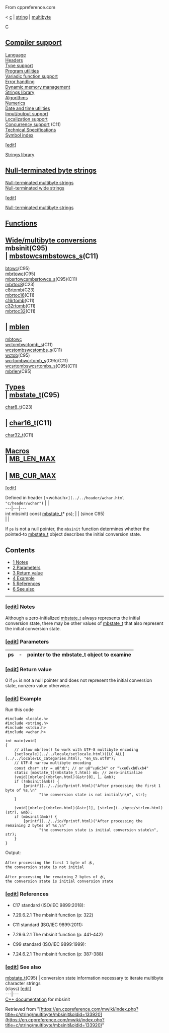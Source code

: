 From cppreference.com

< [c](../../../c.html "c")‎ | [string](../../string.html "c/string")‎ | [multibyte](../multibyte.html "c/string/multibyte")

[ C](../../../c.html "c")

[Compiler support](../../compiler_support.html "c/compiler support")  
---  
[Language](../../language.html "c/language")  
[Headers](../../header.html "c/header")  
[Type support](../../types.html "c/types")  
[Program utilities](../../program.html "c/program")  
[Variadic function support](../../variadic.html "c/variadic")  
[Error handling](../../error.html "c/error")  
[Dynamic memory management](../../memory.html "c/memory")  
[Strings library](../../string.html "c/string")  
[Algorithms](../../algorithm.html "c/algorithm")  
[Numerics](../../numeric.html "c/numeric")  
[Date and time utilities](../../chrono.html "c/chrono")  
[Input/output support](../../io.html "c/io")  
[Localization support](../../locale.html "c/locale")  
[Concurrency support](../../thread.html "c/thread") (C11)  
[Technical Specifications](../../experimental.html "c/experimental")  
[Symbol index](../../index.html "c/symbol index")  
  
[[edit]](https://en.cppreference.com/mwiki/index.php?title=Template:c/navbar_content&action=edit)

[ Strings library](../../string.html "c/string")

[Null-terminated byte strings](../byte.html "c/string/byte")  
---  
[Null-terminated multibyte strings](../multibyte.html "c/string/multibyte")  
[Null-terminated wide strings](../wide.html "c/string/wide")  
  
[[edit]](https://en.cppreference.com/mwiki/index.php?title=Template:c/string/navbar_content&action=edit)

[ Null-terminated multibyte strings](../multibyte.html "c/string/multibyte")

[Functions](../multibyte.html#Functions "c/string/multibyte")  
---  
[Wide/multibyte conversions](../multibyte.html#Multibyte.2Fwide_character_conversions "c/string/multibyte")  
**mbsinit**(C95)  
| [mbstowcsmbstowcs_s](mbstowcs.html "c/string/multibyte/mbstowcs")(C11)  
---  
[btowc](btowc.html "c/string/multibyte/btowc")(C95)  
[mbrtowc](mbrtowc.html "c/string/multibyte/mbrtowc")(C95)  
[mbsrtowcsmbsrtowcs_s](mbsrtowcs.html "c/string/multibyte/mbsrtowcs")(C95)(C11)` `  
[mbrtoc8](mbrtoc8.html "c/string/multibyte/mbrtoc8")(C23)  
[c8rtomb](c8rtomb.html "c/string/multibyte/c8rtomb")(C23)  
[mbrtoc16](mbrtoc16.html "c/string/multibyte/mbrtoc16")(C11)  
[c16rtomb](c16rtomb.html "c/string/multibyte/c16rtomb")(C11)  
[c32rtomb](c32rtomb.html "c/string/multibyte/c32rtomb")(C11)  
[mbrtoc32](mbrtoc32.html "c/string/multibyte/mbrtoc32")(C11)  
  
| [mblen](mblen.html "c/string/multibyte/mblen")  
---  
[mbtowc](mbtowc.html "c/string/multibyte/mbtowc")  
[wctombwctomb_s](wctomb.html "c/string/multibyte/wctomb")(C11)  
[wcstombswcstombs_s](wcstombs.html "c/string/multibyte/wcstombs")(C11)  
[wctob](wctob.html "c/string/multibyte/wctob")(C95)  
[wcrtombwcrtomb_s](wcrtomb.html "c/string/multibyte/wcrtomb")(C95)(C11)  
[wcsrtombswcsrtombs_s](wcsrtombs.html "c/string/multibyte/wcsrtombs")(C95)(C11)  
[mbrlen](mbrlen.html "c/string/multibyte/mbrlen")(C95)  
  
[Types](../multibyte.html#Types "c/string/multibyte")  
| [mbstate_t](mbstate_t.html "c/string/multibyte/mbstate t")(C95)  
---  
[char8_t](char8_t.html "c/string/multibyte/char8 t")(C23)  
  
| [char16_t](char16_t.html "c/string/multibyte/char16 t")(C11)  
---  
[char32_t](char32_t.html "c/string/multibyte/char32 t")(C11)  
  
[Macros](../multibyte.html#Macros "c/string/multibyte")  
| [MB_LEN_MAX](../multibyte.html#Macros "c/string/multibyte")  
---  
  
| [MB_CUR_MAX](../multibyte.html#Macros "c/string/multibyte")  
---  
  
[[edit]](https://en.cppreference.com/mwiki/index.php?title=Template:c/string/multibyte/navbar_content&action=edit)

Defined in header `[`<wchar.h>`](../../header/wchar.html "c/header/wchar")` |  |   
---|---|---  
int mbsinit( const [mbstate_t](mbstate_t.html)* ps); |  |  (since C95)  
| |   
  
If `ps` is not a null pointer, the `mbsinit` function determines whether the pointed-to [mbstate_t](mbstate_t.html "c/string/multibyte/mbstate t") object describes the initial conversion state. 

## Contents

  * [1 Notes](mbsinit.html#Notes)
  * [2 Parameters](mbsinit.html#Parameters)
  * [3 Return value](mbsinit.html#Return_value)
  * [4 Example](mbsinit.html#Example)
  * [5 References](mbsinit.html#References)
  * [6 See also](mbsinit.html#See_also)

  
---  
  
### [[edit](https://en.cppreference.com/mwiki/index.php?title=c/string/multibyte/mbsinit&action=edit&section=1 "Edit section: Notes")] Notes

Although a zero-initialized [mbstate_t](mbstate_t.html "c/string/multibyte/mbstate t") always represents the initial conversion state, there may be other values of [mbstate_t](mbstate_t.html "c/string/multibyte/mbstate t") that also represent the initial conversion state. 

### [[edit](https://en.cppreference.com/mwiki/index.php?title=c/string/multibyte/mbsinit&action=edit&section=2 "Edit section: Parameters")] Parameters

ps  |  \-  |  pointer to the mbstate_t object to examine   
---|---|---  
  
### [[edit](https://en.cppreference.com/mwiki/index.php?title=c/string/multibyte/mbsinit&action=edit&section=3 "Edit section: Return value")] Return value

​0​ if `ps` is not a null pointer and does not represent the initial conversion state, nonzero value otherwise. 

### [[edit](https://en.cppreference.com/mwiki/index.php?title=c/string/multibyte/mbsinit&action=edit&section=4 "Edit section: Example")] Example

Run this code
    
    
    #include <locale.h>
    #include <string.h>
    #include <stdio.h>
    #include <wchar.h>
     
    int main(void)
    {
        // allow mbrlen() to work with UTF-8 multibyte encoding
        [setlocale](../../locale/setlocale.html)([LC_ALL](../../locale/LC_categories.html), "en_US.utf8");
        // UTF-8 narrow multibyte encoding
        const char* str = u8"水"; // or u8"\u6c34" or "\xe6\xb0\xb4"
        static [mbstate_t](mbstate_t.html) mb; // zero-initialize
        (void)[mbrlen](mbrlen.html)(&str[0], 1, &mb);
        if (!mbsinit(&mb)) {
            [printf](../../io/fprintf.html)("After processing the first 1 byte of %s,\n"
                   "the conversion state is not initial\n\n", str);
        }
     
        (void)[mbrlen](mbrlen.html)(&str[1], [strlen](../byte/strlen.html)(str), &mb);
        if (mbsinit(&mb)) {
            [printf](../../io/fprintf.html)("After processing the remaining 2 bytes of %s,\n"
                   "the conversion state is initial conversion state\n", str);
        }
    }

Output: 
    
    
    After processing the first 1 byte of 水,
    the conversion state is not initial
     
    After processing the remaining 2 bytes of 水,
    the conversion state is initial conversion state

### [[edit](https://en.cppreference.com/mwiki/index.php?title=c/string/multibyte/mbsinit&action=edit&section=5 "Edit section: References")] References

  * C17 standard (ISO/IEC 9899:2018): 



    

  * 7.29.6.2.1 The mbsinit function (p: 322) 



  * C11 standard (ISO/IEC 9899:2011): 



    

  * 7.29.6.2.1 The mbsinit function (p: 441-442) 



  * C99 standard (ISO/IEC 9899:1999): 



    

  * 7.24.6.2.1 The mbsinit function (p: 387-388) 



### [[edit](https://en.cppreference.com/mwiki/index.php?title=c/string/multibyte/mbsinit&action=edit&section=6 "Edit section: See also")] See also

[ mbstate_t](mbstate_t.html "c/string/multibyte/mbstate t")(C95) |  conversion state information necessary to iterate multibyte character strings   
(class) [[edit]](https://en.cppreference.com/mwiki/index.php?title=Template:c/string/multibyte/dsc_mbstate_t&action=edit)  
---|---  
[C++ documentation](../../../cpp/string/multibyte/mbsinit.html "cpp/string/multibyte/mbsinit") for mbsinit  
  
Retrieved from "[https://en.cppreference.com/mwiki/index.php?title=c/string/multibyte/mbsinit&oldid=133920](https://en.cppreference.com/mwiki/index.php?title=c/string/multibyte/mbsinit&oldid=133920)" 
